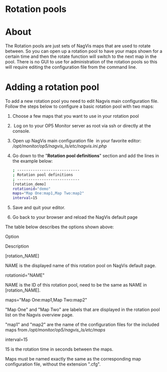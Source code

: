 # Rotation pools

# About 

The Rotation pools are just sets of NagVis maps that are used to rotate between. So you can open up a rotation pool to have your maps shown for a certain time and then the rotate function will switch to the next map in the pool.
There is no GUI to use for administration of the rotation pools so this will require editing the configuration file from the command line.

# Adding a rotation pool

To add a new rotation pool you need to edit Nagvis main configuration file. Follow the steps below to configure a basic rotation pool with two maps:

1.  Choose a few maps that you want to use in your rotation pool
2.   Log on to your OP5 Monitor server as root via ssh or directly at the console.
3.  Open up NagVis main configuration file  in your favorite editor: */opt/monitor/op5/nagvis\_ls/etc/nagvis.ini.php*
4.  Go down to the "**Rotation pool definitions**" section and add the lines in the example below:

    ``` {.bash data-syntaxhighlighter-params="brush: bash; gutter: false; theme: Confluence" data-theme="Confluence" style="brush: bash; gutter: false; theme: Confluence"}
    ; ----------------------------
    ; Rotation pool definitions
    ; ----------------------------
    [rotation_demo] 
    rotationid="demo" 
    maps="Map One:map1,Map Two:map2" 
    interval=15 
    ```

5.  Save and quit your editor.

6.  Go back to your browser and reload the NagVis default page

The table below describes the options shown above:

Option

Description

[rotation\_NAME]

NAME is the displayed name of this rotation pool on NagVis default page.

rotationid="NAME"

NAME is the ID of this rotation pool, need to be the same as NAME in [rotation\_NAME].

maps="Map One:map1,Map Two:map2"

"Map One" and "Map Two" are labels that are displayed in the rotation pool list on the Nagvis overview page.

"map1" and "map2" are the name of the configuration files for the included maps from */opt/monitor/op5/nagvis\_ls/etc/maps*

interval=15

15 is the rotation time in seconds between the maps.

Maps must be named exactly the same as the corresponding map configuration file, without the extension ".cfg".


